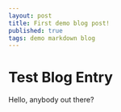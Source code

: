 ```yaml
---
layout: post
title: First demo blog post!
published: true
tags: demo markdown blog
---
```


# Test Blog Entry


Hello, anybody out there?
